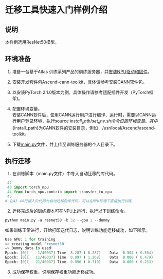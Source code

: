 # 迁移工具快速入门样例介绍

## 说明

本样例选用ResNet50模型。

## 环境准备

1. 准备一台基于Atlas 训练系列产品的训练服务器，并[安装NPU驱动和固件](https://www.hiascend.com/document/detail/zh/canncommercial/81RC1/softwareinst/instg/instg_0005.html?Mode=PmIns&InstallType=local&OS=Ubuntu&Software=cannToolKit)。

2. 安装开发套件包Ascend-cann-toolkit，具体请参考[安装CANN软件包](https://www.hiascend.com/document/detail/zh/canncommercial/81RC1/softwareinst/instg/instg_0008.html?Mode=PmIns&InstallType=local&OS=Ubuntu&Software=cannToolKit)。

3. 以安装PyTorch 2.1.0版本为例，具体操作请参考适配插件开发（PyTorch框架)。

4. 配置环境变量。<br>
安装CANN软件后，使用CANN运行用户进行编译、运行时，需要以CANN运行用户登录环境，执行source ${install_path}/set_env.sh命令设置环境变量。其中${install_path}为CANN软件的安装目录，例如：/usr/local/Ascend/ascend-toolkit。

5. 下载[main.py](main.py)文件，并上传至训练服务器的个人目录下。


## 执行迁移
1. 在训练脚本（main.py文件）中导入自动迁移的库代码。
```Python
 42
 43 import torch_npu
 44 from torch_npu.contrib import transfer_to_npu
 45
# 在43 44行插入的代码为自动迁移的库代码，可以在NPU环境下直接执行训练
```

2. 迁移完成后的训练脚本可在NPU上运行，执行以下训练命令。
```Python
python main.py -a resnet50 -b 32 --gpu 1 --dummy
```
如果训练正常进行，开始打印迭代日志，说明训练功能迁移成功，如下所示。
```Python
Use GPU: 1 for training
=> creating model 'resnet50'
=> Dummy data is used!
Epoch: [0][    1/40037] Time  8.287 ( 8.287)    Data  0.504 ( 0.504)    Loss 7.0919e+00 (7.0919e+00)    Acc@1   0.00 (  0.00)   Acc@5   0.00 (  0.00)
Epoch: [0][   11/40037] Time  0.097 ( 1.268)    Data  0.000 ( 0.479)    Loss 1.5627e+01 (1.8089e+01)    Acc@1   0.00 (  0.00)   Acc@5   3.12 (  0.57)
Epoch: [0][   21/40037] Time  0.096 ( 0.710)    Data  0.000 ( 0.253)    Loss 7.7462e+00 (1.4883e+01)    Acc@1   0.00 (  0.00)
```

3. 成功保存权重，说明保存权重功能迁移成功。
